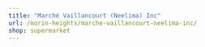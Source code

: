 ```yaml
---
title: "Marché Vaillancourt (Neelima) Inc"
url: /morin-heights/marche-vaillancourt-neelima-inc/
shop: supermarket
---
```

